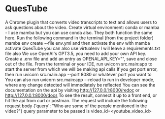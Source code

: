 # QuesTube
A Chrome plugin that converts video transcripts to text and allows users to ask questions about the video.
Create virtual environment:
conda or mamba - I use mamba but you can use conda also. They both function the same here. Run the following command in the terminal (from the project folder) mamba env create --file env.yml and then activate the env with mamba activate QuesTube
you can also use virtualenv I will leave a requirements.txt file also
We use OpenAI's GPT3.5, you need to add your own API key. Create a .env file and add an entry as OPENAI_API_KEY="<enter-your-key-here>", save and close out of the file.
From the terminal or your IDE, run uvicorn src.main:app to start the server from which we will be making api calls
If you get port error, then run uvicorn src.main:app --port 8080 or whatever port you want to
You can also run uvicorn src.main:app --reload to run in developer mode, where any change detected will immediately be reflected
You can see the documentation on the api by visiting http://127.0.0.1:8000/redoc or http://127.0.0.1:8000/docs
To see the result, connect it up to a front end, or hit the api from curl or postman. The request will include the following:
request body {'query': "Who are some of the people mentioned in the video?"}
query parameter to be passed is video_id=<youtube_video_id> 
